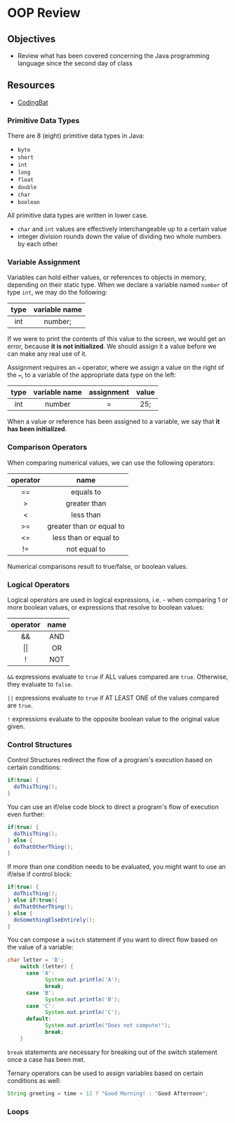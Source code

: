 # OOP Review

## Objectives
* Review what has been covered concerning the Java programming language since the second day of class

## Resources
* [CodingBat]()

### Primitive Data Types
There are 8 (eight) primitive data types in Java:
* `byte`
* `short`
* `int`
* `long`
* `float`
* `double`
* `char`
* `boolean`

All primitive data types are written in lower case.

* `char` and `int` values are effectively interchangeable up to a certain value
* integer division rounds down the value of dividing two whole numbers by each other


### Variable Assignment

Variables can hold either values, or references to objects in memory, depending on their static type. When we declare a variable named `number` of type `int`, we may do the following:

|type|variable name|
|:-:|:-:|
|int|number;|

If we were to print the contents of this value to the screen, we would get an error, because **it is not initialized**. We should assign it a value before we can make any real use of it.

Assignment requires an `=` operator, where we assign a value on the right of the `=`, to a variable of the appropriate data type on the left:

|type|variable name|assignment|value|
|:-:|:-:|:-:|:-:|
|int|number|=|25;|

When a value or reference has been assigned to a variable, we say that **it has been initialized**.

### Comparison Operators

When comparing numerical values, we can use the following operators:

|operator|name|
|:-:|:-:|
|==|equals to|
|>|greater than|
|<|less than|
|>=|greater than or equal to|
|<=|less than or equal to|
|!=|not equal to|

Numerical comparisons result to true/false, or boolean values.

### Logical Operators

Logical operators are used in logical expressions, i.e. - when comparing 1 or more boolean values, or expressions that resolve to boolean values:

|operator|name|
|:-:|:-:|
|&&|AND|
|\|\||OR|
|!|NOT|

`&&` expressions evaluate to `true` if ALL values compared are `true`. Otherwise, they evaluate to `false`.

`||` expressions evaluate to `true` if AT LEAST ONE of the values compared are `true`.

`!` expressions evaluate to the opposite boolean value to the original value given.

### Control Structures

Control Structures redirect the flow of a program's execution based on certain conditions:

```java
if(true) {
  doThisThing();
}
```

You can use an if/else code block to direct a program's flow of execution even further:

```java
if(true) {
  doThisThing();
} else {
  doThatOtherThing();
}
```

If more than one condition needs to be evaluated, you might want to use an if/else if control block:

```java
if(true) {
  doThisThing();
} else if(true){
  doThatOtherThing();
} else {
  doSomethingElseEntirely();
}
```

You can compose a `switch` statement if you want to direct flow based on the value of a variable:

```java
char letter = 'B';
    switch (letter) {
      case 'A':
            System.out.println('A');
            break;
      case 'B':
            System.out.println('B');
      case 'C':
            System.out.println('C');
      default:
            System.out.println("Does not compute!");
            break;
    }
```

`break` statements are necessary for breaking out of the switch statement once a case has been met.

Ternary operators can be used to assign variables based on certain conditions as well:

```java
String greeting = time < 12 ? "Good Morning! : "Good Afternoon";

```

### Loops
